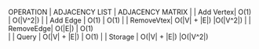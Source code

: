 OPERATION |	ADJACENCY LIST | ADJACENCY MATRIX
          |                |
Add Vertex| 	   O(1)	​     |     O(|V^2|)
          |                |
Add Edge	|      O(1)	     |        O(1)
          |                |
RemoveVtex|  O(|V| + |E|)  |     ​O(|V^2|)
          |                |
RemoveEdge|	 O(|E|)	       |        O(1)   
          |                |
Query	    |  O(|V| + |E|)	 |        O(1)
          |                |
Storage	  | O(|V| + |E|)	 |     ​O(|V^2|)






